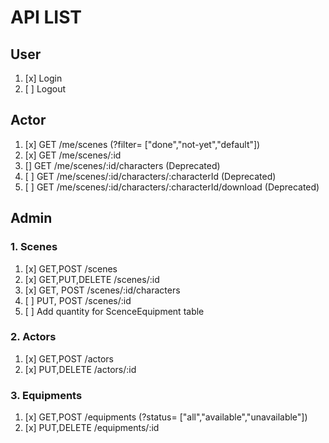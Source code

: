 # API LIST

## User

1. [x] Login
2. [ ] Logout

## Actor

1. [x] GET /me/scenes (?filter= ["done","not-yet","default"])
2. [x] GET /me/scenes/:id
3. [] GET /me/scenes/:id/characters (Deprecated)
4. [ ] GET /me/scenes/:id/characters/:characterId (Deprecated)
5. [ ] GET /me/scenes/:id/characters/:characterId/download (Deprecated)

## Admin

### 1. **Scenes**

1. [x] GET,POST /scenes
2. [x] GET,PUT,DELETE /scenes/:id
5. [x] GET, POST /scenes/:id/characters
6. [ ] PUT, POST /scenes/:id
7. [ ] Add quantity for ScenceEquipment table

### 2. **Actors**

1. [x] GET,POST /actors
2. [x] PUT,DELETE /actors/:id

### 3. **Equipments**

1. [x] GET,POST /equipments (?status= ["all","available","unavailable"])
2. [x] PUT,DELETE /equipments/:id